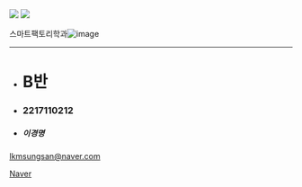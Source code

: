 <img src="https://capsule-render.vercel.app/api?type=wave&color=auto&height=300&section=header&text=창원%20폴리텍&fontSize=90" />
<img src="https://img.shields.io/badge/JAVA-007396 style=flat&logo=Java&logoColor=white"/>






스마트팩토리학과![image](https://user-images.githubusercontent.com/111823019/194746549-112c8c12-4da3-44a5-b65a-1974b0aed5a9.png)

-------------
+ # B반
- ### 2217110212
* ##### 이경명
lkmsungsan@naver.com


[Naver](https://naver.com, "naver link")

